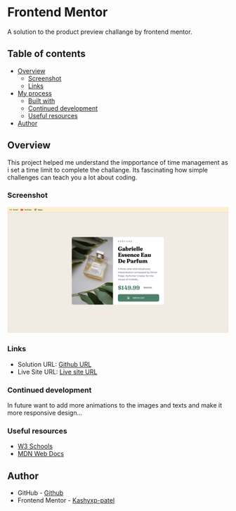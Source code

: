 # Frontend Mentor 

A solution to the product preview challange by frontend mentor.

## Table of contents

- [Overview](#overview)
  - [Screenshot](#screenshot)
  - [Links](#links)
- [My process](#my-process)
  - [Built with](#built-with)
  - [Continued development](#continued-development)
  - [Useful resources](#useful-resources)
- [Author](#author)

## Overview

This project helped me understand the impportance of time management as i set a time limit to complete the challange. Its fascinating how simple challenges can teach you a lot about coding.

### Screenshot

![](./images/result.png)

### Links

- Solution URL: [Github URL](https://github.com/Kashyxp-patel/Product-preview-card-component)
- Live Site URL: [Live site URL](https://kashyxp-patel.github.io/Product-preview-card-component/)


### Continued development

In future want to add more animations to the images and texts and make it more responsive design...

### Useful resources

- [W3 Schools](https://www.w3schools.com/cssref/index.php)
- [MDN Web Docs](https://developer.mozilla.org/en-US/docs/Web/CSS)

## Author

- GitHub - [Github](https://github.com/Kashyxp-patel)
- Frontend Mentor - [Kashyxp-patel](https://www.frontendmentor.io/profile/Kashyxp-patel)
